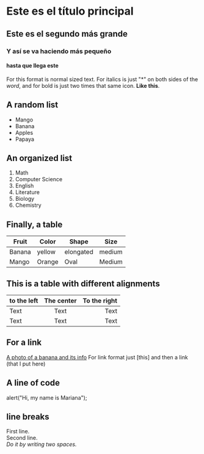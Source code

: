 # Este es el título principal 
## Este es el segundo más grande
### Y así se va haciendo más pequeño 
#### hasta que llega este 

For this format is normal sized text. For italics is just "*" on both sides of the *word*, and for bold is just two times that same icon. **Like this**.

## **A random list**
- Mango
- Banana
- Apples
- Papaya
## **An organized list** 
1. Math
2. Computer Science
3. English
4. Literature
5. Biology
6. Chemistry
## **Finally, a table** 
|Fruit|Color|Shape|Size|
| --- | --- | --- | -- |
|Banana|yellow|elongated|medium|
|Mango|Orange|Oval|Medium|
## **This is a table with different alignments**
|to the left|The center|To the right|
|:--- | :---: | ---:|
|Text|Text|Text|
|Text|Text|Text|
## **For a link**
[A photo of a banana and its info](https://www.bbcgoodfood.com/howto/guide/health-benefits-bananas) For link format just [this] and then a link (that I put here)
## **A line of code**
alert("Hi, my name is Mariana");
## **line breaks**
First line.  
Second line.  
*Do it by writing two spaces.*